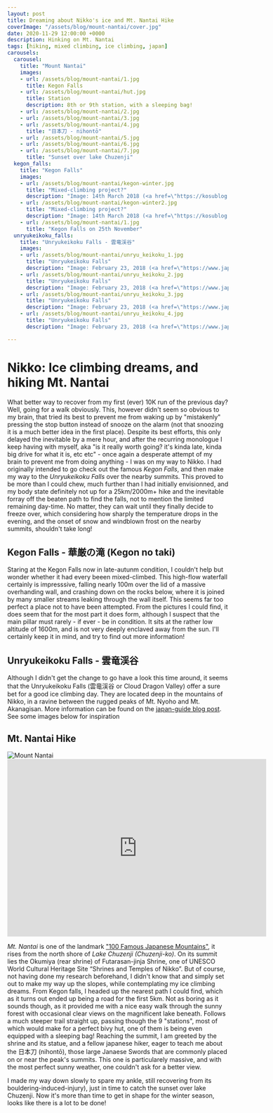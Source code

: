 ```yaml
---
layout: post
title: Dreaming about Nikko's ice and Mt. Nantai Hike
coverImage: "/assets/blog/mount-nantai/cover.jpg"
date: 2020-11-29 12:00:00 +0000
description: Hinking on Mt. Nantai 
tags: [hiking, mixed climbing, ice climbing, japan]
carousels:
  carousel:
    title: "Mount Nantai"
    images:
    - url: /assets/blog/mount-nantai/1.jpg
      title: Kegon Falls
    - url: /assets/blog/mount-nantai/hut.jpg
      title: Station 
      description: 8th or 9th station, with a sleeping bag!
    - url: /assets/blog/mount-nantai/2.jpg
    - url: /assets/blog/mount-nantai/3.jpg
    - url: /assets/blog/mount-nantai/4.jpg
      title: "日本刀 - nihontō"
    - url: /assets/blog/mount-nantai/5.jpg
    - url: /assets/blog/mount-nantai/6.jpg
    - url: /assets/blog/mount-nantai/7.jpg
      title: "Sunset over lake Chuzenji"
  kegon_falls:
    title: "Kegon Falls"
    images:
    - url: /assets/blog/mount-nantai/kegon-winter.jpg
      title: "Mixed-climbing project?"
      description: "Image: 14th March 2018 (<a href=\"https://kosublog.com/en/nikko-1802-part03/\">source</a>)"
    - url: /assets/blog/mount-nantai/kegon-winter2.jpg
      title: "Mixed-climbing project?"
      description: "Image: 14th March 2018 (<a href=\"https://kosublog.com/en/nikko-1802-part03/\">source</a>)"
    - url: /assets/blog/mount-nantai/1.jpg
      title: "Kegon Falls on 25th November"
  unryukeikoku_falls:
    title: "Unryukeikoku Falls - 雲竜渓谷"
    images:
    - url: /assets/blog/mount-nantai/unryu_keikoku_1.jpg
      title: "Unryukeikoku Falls"
      description: "Image: February 23, 2018 (<a href=\"https://www.japan-guide.com/blog/peaks/180223.html\">source</a>)"
    - url: /assets/blog/mount-nantai/unryu_keikoku_2.jpg
      title: "Unryukeikoku Falls"
      description: "Image: February 23, 2018 (<a href=\"https://www.japan-guide.com/blog/peaks/180223.html\">source</a>)"
    - url: /assets/blog/mount-nantai/unryu_keikoku_3.jpg
      title: "Unryukeikoku Falls"
      description: "Image: February 23, 2018 (<a href=\"https://www.japan-guide.com/blog/peaks/180223.html\">source</a>)"
    - url: /assets/blog/mount-nantai/unryu_keikoku_4.jpg
      title: "Unryukeikoku Falls"
      description: "Image: February 23, 2018 (<a href=\"https://www.japan-guide.com/blog/peaks/180223.html\">source</a>)"

---
```


# Nikko: Ice climbing dreams, and hiking Mt. Nantai

What better way to recover from my first (ever) 10K run of the previous day? Well, going for a walk obviously. This, however didn't seem so obvious to my brain, that tried its best to prevent me from waking up by "mistakenly" pressing the stop button instead of snooze on the alarm (not that snoozing it is a much better idea in the first place). Despite its best efforts, this only delayed the inevitable by a mere hour, and after the recurring monologue I keep having with myself, aka "is it really worth going? it's kinda late, kinda big drive for what it is, etc etc" - once again a desperate attempt of my brain to prevent me from doing anything - I was on my way to Nikko. I had originally intended to go check out the famous *Kegon Falls*, and then make my way to the *Unryukeikoku Falls* over the nearby summits. This proved to be more than I could chew, much further than I had initially envisionned, and my body state definitely not up for a 25km/2000m+ hike and the inevitable forray off the beaten path to find the falls, not to mention the limited remaining day-time. No matter, they can wait until they finally decide to freeze over, which considering how sharply the temperature drops in the evening, and the onset of snow and windblown frost on the nearby summits, shouldn't take long!

## Kegon Falls - 華厳の滝 (Kegon no taki)

Staring at the Kegon Falls now in late-autunm condition, I couldn't help but wonder whether it had every beeen mixed-climbed. This high-flow waterfall certainly is impresssive, falling nearly 100m over the lid of a massive overhanding wall, and crashing down on the rocks below, where it is joined by many smaller streams leaking through the wall itself. This seems far too perfect a place not to have been attempted. From the pictures I could find, it does seem that for the most part it does form, although I suspect that the main pillar must rarely - if ever - be in condition. It sits at the rather low altitude of 1600m, and is not very deeply enclaved away from the sun. I'll certainly keep it in mind, and try to find out more information!

<Carousel name="kegon_falls" />

## Unryukeikoku Falls - 雲竜渓谷 

Although I didn't get the change to go have a look this time around, it seems that the Unryukeikoku Falls (雲竜渓谷 or Cloud Dragon Valley) offer a sure bet for a good ice climbing day. They are located deep in the mountains of Nikko, in a ravine between the rugged peaks of Mt. Nyoho and Mt. Akanagisan. More information can be found on the [japan-guide blog post](https://www.japan-guide.com/blog/peaks/180223.html). See some images below for inspiration

<Carousel name="unryukeikoku_falls" />

## Mt. Nantai Hike


<Image src="/assets/blog/mount-nantai/panorama.jpg" alt="Mount Nantai" />

<center>
<iframe height='405' width='590' frameborder='0' allowtransparency='true' scrolling='no' src='https://www.strava.com/activities/4405495972/embed/21a22794f24e99fce0360e92f8b3e5466e0eebda'></iframe>
</center>

*Mt. Nantai* is one of the landmark ["100 Famous Japanese Mountains"](https://en.wikipedia.org/wiki/100_Famous_Japanese_Mountains), it rises from the north shore of *Lake Chuzenji (Chuzenji-ko)*. On its summit lies the Okumiya (rear shrine) of Futarasan-jinja Shrine, one of UNESCO World Cultural Heritage Site “Shrines and Temples of Nikko”. But of course, not having done my research beforehand, I didn't know that and simply set out to make my way up the slopes, while contemplating my ice climbing dreams. From Kegon falls, I headed up the nearest path I could find, which as it turns out ended up being a road for the first 5km. Not as boring as it sounds though, as it provided me with a nice easy walk through the sunny forest with occasional clear views on the magnificent lake beneath. Follows a much steeper trail straight up, passing though the 9 "stations", most of which would make for a perfect bivy hut, one of them is being even equipped with a sleeping bag! Reaching the summit, I am greeted by the shrine and its statue, and a fellow japanese hiker, eager to teach me about the 日本刀 (nihontō), those large Janaese Swords that are commonly placed on or near the peak's summits. This one is particularely massive, and with the most perfect sunny weather, one couldn't ask for a better view.

<Carousel name="carousel" />

I made my way down slowly to spare my ankle, still recovering from its bouldering-induced-injury), just in time to catch the sunset over lake Chuzenji. Now it's more than time to get in shape for the winter season, looks like there is a lot to be done!
